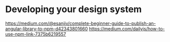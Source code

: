 # Developing your design system

https://medium.com/@esanjiv/complete-beginner-guide-to-publish-an-angular-library-to-npm-d42343801660
https://medium.com/dailyjs/how-to-use-npm-link-7375b6219557
